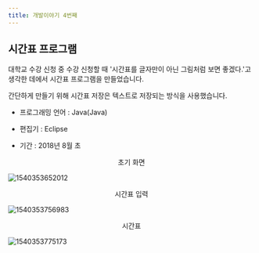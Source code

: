 ```yaml
---
title: 개발이야기 4번째
---
```


## 시간표 프로그램

대학교 수강 신청 중 수강 신청할 때 '시간표를 글자만이 아닌 그림처럼 보면 좋겠다.'고 생각한 데에서 시간표 프로그램을 만들었습니다.

간단하게 만들기 위해 시간표 저장은 텍스트로 저장되는 방식을 사용했습니다.

* 프로그래밍 언어 : Java(Java)

* 편집기 : Eclipse

* 기간 : 2018년 8월 초



<center>초기 화면</center>

![1540353652012](C:\Users\jeesic\AppData\Roaming\Typora\typora-user-images\1540353652012.png)



<center>시간표 입력</center>

![1540353756983](C:\Users\jeesic\AppData\Roaming\Typora\typora-user-images\1540353756983.png)



<center>시간표</center>

![1540353775173](C:\Users\jeesic\AppData\Roaming\Typora\typora-user-images\1540353775173.png)